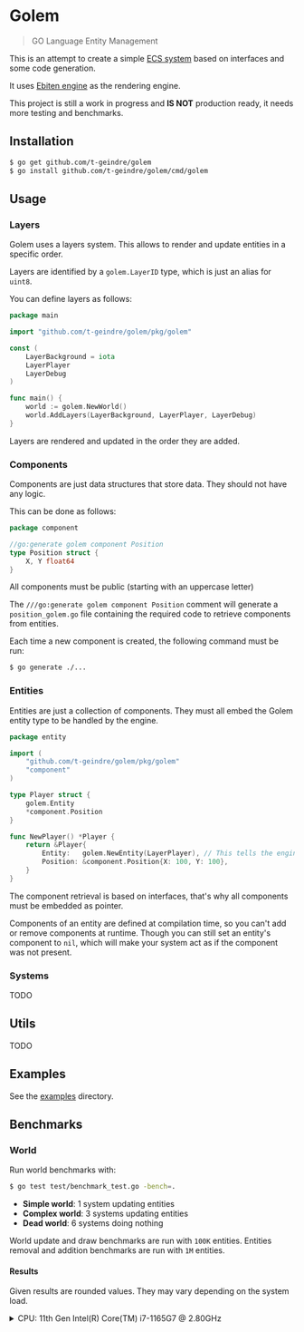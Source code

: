 # Golem

> GO Language Entity Management

This is an attempt to create a simple [ECS system](https://en.wikipedia.org/wiki/Entity_component_system) based on
interfaces and some code generation.

It uses [Ebiten engine](https://github.com/hajimehoshi/ebiten) as the rendering engine.

This project is still a work in progress and **IS NOT** production ready, it needs more testing and benchmarks. 

## Installation

```bash
$ go get github.com/t-geindre/golem
$ go install github.com/t-geindre/golem/cmd/golem
```

## Usage

### Layers

Golem uses a layers system. This allows to render and update entities in a specific order.

Layers are identified by a `golem.LayerID` type, which is just an alias for `uint8`.

You can define layers as follows:

```go
package main

import "github.com/t-geindre/golem/pkg/golem"

const (
	LayerBackground = iota
	LayerPlayer
	LayerDebug
)

func main() {
	world := golem.NewWorld()
	world.AddLayers(LayerBackground, LayerPlayer, LayerDebug)
}
```

Layers are rendered and updated in the order they are added.

### Components

Components are just data structures that store data. They should not have any logic.

This can be done as follows:

```go
package component

//go:generate golem component Position
type Position struct {
	X, Y float64
}
```

All components must be public (starting with an uppercase letter)

The `///go:generate golem component Position` comment  will generate a `position_golem.go` file containing the required code to retrieve components from entities.

Each time a new component is created, the following command must be run:

```bash
$ go generate ./...
```

### Entities

Entities are just a collection of components. They must all embed the Golem entity type to be handled by the engine.

```go
package entity

import (
	"github.com/t-geindre/golem/pkg/golem"
	"component"
)

type Player struct {
	golem.Entity
	*component.Position
}

func NewPlayer() *Player {
	return &Player{
		Entity:   golem.NewEntity(LayerPlayer), // This tells the engine to render and update the entity on the LayerPlayer
		Position: &component.Position{X: 100, Y: 100},
	}
}
```

The component retrieval is based on interfaces, that's why all components must be embedded as 
pointer.

Components of an entity are defined at compilation time, so you can't add or remove
components at runtime. Though you can still set an entity's component to `nil`, which will
make your system act as if the component was not present.

### Systems

TODO

## Utils

TODO

## Examples

See the [examples](./examples) directory.

## Benchmarks

### World 

Run world benchmarks with:

```bash
$ go test test/benchmark_test.go -bench=.
```

 * **Simple world**: 1 system updating entities
 * **Complex world**: 3 systems updating entities
 * **Dead world**: 6 systems doing nothing

World update and draw benchmarks are run with `100K` entities.
Entities removal and addition benchmarks are run with `1M` entities.

#### Results

Given results are rounded values. They may vary depending on the system load.

<details>
<summary>CPU: 11th Gen Intel(R) Core(TM) i7-1165G7 @ 2.80GHz</summary>

* SimpleWorldUpdate: `0.6 ms`
* SimpleWorldDraw: `0.6 ms`
* ComplexWorldUpdate: `2.9 ms`
* ComplexWorldDraw: `2.8 ms`
* DeadWorldUpdate: `1 ms`
* DeadWorldDraw: `1 ms`
* AddRemoveSingleEntity: `165 ns`
* AddRemoveMultipleEntities: `525 ns`
</details>